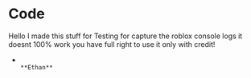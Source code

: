 # Code
Hello I made this stuff for Testing for capture the roblox console logs it doesnt 100% work
you have full right to use it only with credit!

-                                                                 **Ethan**
